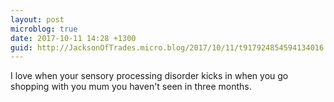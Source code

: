 ```yaml
---
layout: post
microblog: true
date: 2017-10-11 14:28 +1300
guid: http://JacksonOfTrades.micro.blog/2017/10/11/t917924854594134016.html
---
```

I love when your sensory processing disorder kicks in when you go shopping with you mum you haven't seen in three months.
